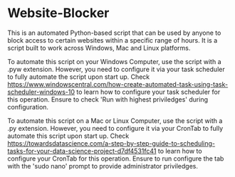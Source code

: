 # Website-Blocker
This is an automated Python-based script that can be used by anyone to block access to certain websites within a specific range of hours. It is a script built to work across Windows, Mac and Linux platforms.

To automate this script on your Windows Computer, use the script with a .pyw extension. However, you need to configure it via your task scheduler to fully automate the script upon start up. Check https://www.windowscentral.com/how-create-automated-task-using-task-scheduler-windows-10 to learn how to configure your task scheduler for this operation. Ensure to check 'Run with highest priviledges' during configuration.

To automate this script on a Mac or Linux Computer, use the script with a .py extension. However, you need to configure it via your CronTab to fully automate this script upon start up. Check https://towardsdatascience.com/a-step-by-step-guide-to-scheduling-tasks-for-your-data-science-project-d7df4531fc41 to learn how to configure your CronTab for this operation. Ensure to run configure the tab with the 'sudo nano' prompt to provide administrator priviledges.
